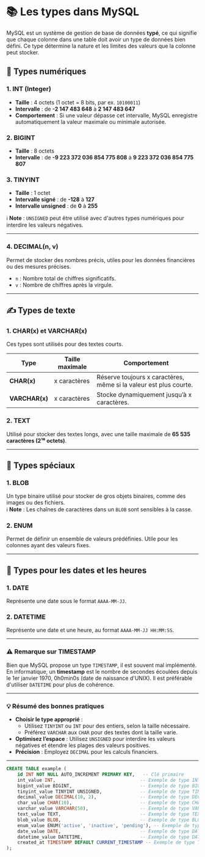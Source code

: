 # 📚 Les types dans MySQL

MySQL est un système de gestion de base de données **typé**, ce qui signifie que chaque colonne dans une table doit avoir un type de données bien défini. Ce type détermine la nature et les limites des valeurs que la colonne peut stocker.

## 🧮 **Types numériques**

### 1. **INT** (Integer)
- **Taille** : 4 octets (1 octet = 8 bits, par ex. `10100011`)
- **Intervalle** : de **-2 147 483 648** à **2 147 483 647**
- **Comportement** : Si une valeur dépasse cet intervalle, MySQL enregistre automatiquement la valeur maximale ou minimale autorisée.


### 2. **BIGINT**
- **Taille** : 8 octets  
- **Intervalle** : de **-9 223 372 036 854 775 808** à **9 223 372 036 854 775 807**


### 3. **TINYINT**
- **Taille** : 1 octet  
- **Intervalle signé** : de **-128** à **127**  
- **Intervalle unsigned** : de **0** à **255**


ℹ️ **Note** : `UNSIGNED` peut être utilisé avec d'autres types numériques pour interdire les valeurs négatives.

---

### 4. **DECIMAL(n, v)**  
Permet de stocker des nombres précis, utiles pour les données financières ou des mesures précises.
- `n` : Nombre total de chiffres significatifs.
- `v` : Nombre de chiffres après la virgule.


---

## ✍️ **Types de texte**

### 1. **CHAR(x)** et **VARCHAR(x)**  
Ces types sont utilisés pour des textes courts.

| Type       | Taille maximale | Comportement                              |
|------------|-----------------|-------------------------------------------|
| **CHAR(x)**   | x caractères     | Réserve toujours x caractères, même si la valeur est plus courte. |
| **VARCHAR(x)**| x caractères     | Stocke dynamiquement jusqu’à x caractères. |


### 2. **TEXT**  
Utilisé pour stocker des textes longs, avec une taille maximale de **65 535 caractères (2¹⁶ octets)**.


---

## 🔗 **Types spéciaux**

### 1. **BLOB**  
Un type binaire utilisé pour stocker de gros objets binaires, comme des images ou des fichiers.  
ℹ️ **Note** : Les chaînes de caractères dans un `BLOB` sont sensibles à la casse.

### 2. **ENUM**  
Permet de définir un ensemble de valeurs prédéfinies. Utile pour les colonnes ayant des valeurs fixes.

---

## 📅 **Types pour les dates et les heures**

### 1. **DATE**  
Représente une date sous le format `AAAA-MM-JJ`.

### 2. **DATETIME**  
Représente une date et une heure, au format `AAAA-MM-JJ HH:MM:SS`.

---

### ⚠️ **Remarque sur TIMESTAMP**  
Bien que MySQL propose un type `TIMESTAMP`, il est souvent mal implémenté. En informatique, un **timestamp** est le nombre de secondes écoulées depuis le 1er janvier 1970, 0h0min0s (date de naissance d'UNIX). Il est préférable d'utiliser `DATETIME` pour plus de cohérence.

---


### 💡 **Résumé des bonnes pratiques**
- **Choisir le type approprié** : 
  - Utilisez `TINYINT` ou `INT` pour des entiers, selon la taille nécessaire.
  - Préférez `VARCHAR` aux `CHAR` pour des textes dont la taille varie.
- **Optimisez l’espace** : Utilisez `UNSIGNED` pour interdire les valeurs négatives et étendre les plages des valeurs positives.
- **Précision** : Employez `DECIMAL` pour les calculs financiers.

---

```sql
CREATE TABLE example (
    id INT NOT NULL AUTO_INCREMENT PRIMARY KEY,   -- Clé primaire
    int_value INT,                               -- Exemple de type INT
    bigint_value BIGINT,                         -- Exemple de type BIGINT
    tinyint_value TINYINT UNSIGNED,              -- Exemple de type TINYINT UNSIGNED
    decimal_value DECIMAL(10, 2),                -- Exemple de type DECIMAL
    char_value CHAR(10),                         -- Exemple de type CHAR
    varchar_value VARCHAR(50),                   -- Exemple de type VARCHAR
    text_value TEXT,                             -- Exemple de type TEXT
    blob_value BLOB,                             -- Exemple de type BLOB
    enum_value ENUM('active', 'inactive', 'pending'), -- Exemple de type ENUM
    date_value DATE,                             -- Exemple de type DATE
    datetime_value DATETIME,                     -- Exemple de type DATETIME
    created_at TIMESTAMP DEFAULT CURRENT_TIMESTAMP -- Exemple de type TIMESTAMP
);
```